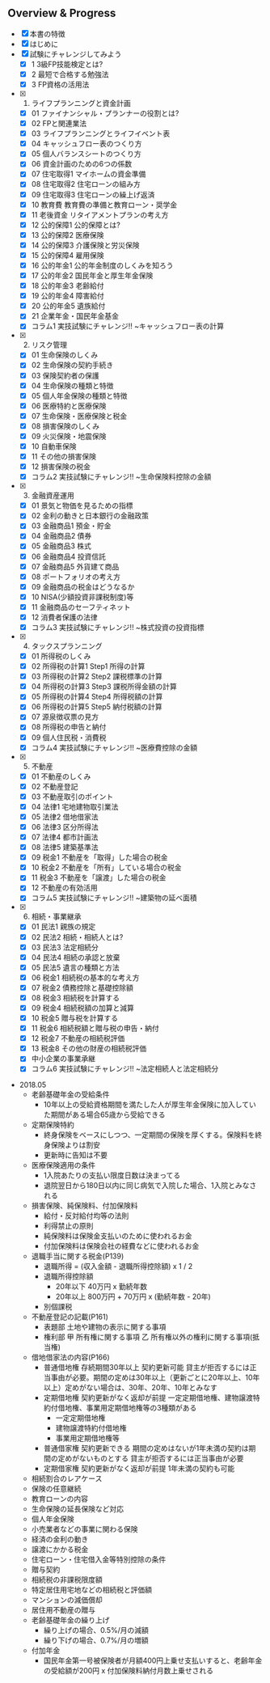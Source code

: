 ## Overview & Progress

- [x] 本書の特徴
- [x] はじめに
- [x] 試験にチャレンジしてみよう
  - [x] 1 3級FP技能検定とは?
  - [x] 2 最短で合格する勉強法
  - [x] 3 FP資格の活用法
- [x] 1. ライフプランニングと資金計画
  - [x] 01 ファイナンシャル・プランナーの役割とは?
  - [x] 02 FPと関連業法
  - [x] 03 ライフプランニングとライフイベント表
  - [x] 04 キャッシュフロー表のつくり方
  - [x] 05 個人バランスシートのつくり方
  - [x] 06 資金計画のための6つの係数
  - [x] 07 住宅取得1 マイホームの資金準備
  - [x] 08 住宅取得2 住宅ローンの組み方
  - [x] 09 住宅取得3 住宅ローンの繰上げ返済
  - [x] 10 教育費 教育費の準備と教育ローン・奨学金
  - [x] 11 老後資金 リタイアメントプランの考え方
  - [x] 12 公的保障1 公的保障とは?
  - [x] 13 公的保障2 医療保険
  - [x] 14 公的保障3 介護保険と労災保険
  - [x] 15 公的保障4 雇用保険
  - [x] 16 公的年金1 公的年金制度のしくみを知ろう
  - [x] 17 公的年金2 国民年金と厚生年金保険
  - [x] 18 公的年金3 老齢給付
  - [x] 19 公的年金4 障害給付
  - [x] 20 公的年金5 遺族給付
  - [x] 21 企業年金・国民年金基金
  - [x] コラム1 実技試験にチャレンジ!! ~キャッシュフロー表の計算
- [x] 2. リスク管理
  - [x] 01 生命保険のしくみ
  - [x] 02 生命保険の契約手続き
  - [x] 03 保険契約者の保護
  - [x] 04 生命保険の種類と特徴
  - [x] 05 個人年金保険の種類と特徴
  - [x] 06 医療特約と医療保険
  - [x] 07 生命保険・医療保険と税金
  - [x] 08 損害保険のしくみ
  - [x] 09 火災保険・地震保険
  - [x] 10 自動車保険
  - [x] 11 その他の損害保険
  - [x] 12 損害保険の税金
  - [x] コラム2 実技試験にチャレンジ!! ~生命保険料控除の金額
- [x] 3. 金融資産運用
  - [x] 01 景気と物価を見るための指標
  - [x] 02 金利の動きと日本銀行の金融政策
  - [x] 03 金融商品1 預金・貯金
  - [x] 04 金融商品2 債券
  - [x] 05 金融商品3 株式
  - [x] 06 金融商品4 投資信託
  - [x] 07 金融商品5 外貨建て商品
  - [x] 08 ポートフォリオの考え方
  - [x] 09 金融商品の税金はどうなるか
  - [x] 10 NISA(少額投資非課税制度)等
  - [x] 11 金融商品のセーフティネット
  - [x] 12 消費者保護の法律
  - [x] コラム3 実技試験にチャレンジ!! ~株式投資の投資指標
- [x] 4. タックスプランニング
  - [x] 01 所得税のしくみ
  - [x] 02 所得税の計算1 Step1 所得の計算
  - [x] 03 所得税の計算2 Step2 課税標準の計算
  - [x] 04 所得税の計算3 Step3 課税所得金額の計算
  - [x] 05 所得税の計算4 Step4 所得税額の計算
  - [x] 06 所得税の計算5 Step5 納付税額の計算
  - [x] 07 源泉徴収票の見方
  - [x] 08 所得税の申告と納付
  - [x] 09 個人住民税・消費税
  - [x] コラム4 実技試験にチャレンジ!! ~医療費控除の金額
- [x] 5. 不動産
  - [x] 01 不動産のしくみ
  - [x] 02 不動産登記
  - [x] 03 不動産取引のポイント
  - [x] 04 法律1 宅地建物取引業法
  - [x] 05 法律2 借地借家法
  - [x] 06 法律3 区分所得法
  - [x] 07 法律4 都市計画法
  - [x] 08 法律5 建築基準法
  - [x] 09 税金1 不動産を「取得」した場合の税金
  - [x] 10 税金2 不動産を「所有」している場合の税金
  - [x] 11 税金3 不動産を「譲渡」した場合の税金
  - [x] 12 不動産の有効活用
  - [x] コラム5 実技試験にチャレンジ!! ~建築物の延べ面積
- [x] 6. 相続・事業継承
  - [x] 01 民法1 親族の規定
  - [x] 02 民法2 相続・相続人とは?
  - [x] 03 民法3 法定相続分
  - [x] 04 民法4 相続の承認と放棄
  - [x] 05 民法5 遺言の種類と方法
  - [x] 06 税金1 相続税の基本的な考え方
  - [x] 07 税金2 債務控除と基礎控除額
  - [x] 08 税金3 相続税を計算する
  - [x] 09 税金4 相続税額の加算と減算
  - [x] 10 税金5 贈与税を計算する
  - [x] 11 税金6 相続税額と贈与税の申告・納付
  - [x] 12 税金7 不動産の相続税評価
  - [x] 13 税金8 その他の財産の相続税評価
  - [x] 中小企業の事業承継
  - [x] コラム6 実技試験にチャレンジ!! ~法定相続人と法定相続分

- 2018.05
  - 老齢基礎年金の受給条件
    - 10年以上の受給資格期間を満たした人が厚生年金保険に加入していた期間がある場合65歳から受給できる
  - 定期保険特約
    - 終身保険をベースにしつつ、一定期間の保険を厚くする。保険料を終身保険よりは割安
    - 更新時に告知は不要
  - 医療保険適用の条件
    - 1入院あたりの支払い限度日数は決まってる
    - 退院翌日から180日以内に同じ病気で入院した場合、1入院とみなされる
  - 損害保険、純保険料、付加保険料
    - 給付・反対給付均等の法則
    - 利得禁止の原則
    - 純保険料は保険金支払いのために使われるお金
    - 付加保険料は保険会社の経費などに使われるお金
  - 退職手当に関する税金(P139)
    - 退職所得 = (収入金額 - 退職所得控除額) x 1 / 2
    - 退職所得控除額
      - 20年以下 40万円 x 勤続年数
      - 20年以上 800万円 + 70万円 x (勤続年数 - 20年)
    - 別個課税
  - 不動産登記の記載(P161)
    - 表題部 土地や建物の表示に関する事項
    - 権利部 甲 所有権に関する事項 乙 所有権以外の権利に関する事項(抵当権)
  - 借地借家法の内容(P166)
    - 普通借地権 存続期間30年以上 契約更新可能 貸主が拒否するには正当事由が必要。期間の定めは30年以上（更新ごとに20年以上、10年以上）定めがない場合は、30年、20年、10年とみなす
    - 定期借地権 契約更新がなく返却が前提 一定定期借地権、建物譲渡特約付借地権、事業用定期借地権等の3種類がある
      - 一定定期借地権
      - 建物譲渡特約付借地権
      - 事業用定期借地権等
    - 普通借家権 契約更新できる 期間の定めはないが1年未満の契約は期間の定めがないものとする 貸主が拒否するには正当事由が必要
    - 定期借家権 契約更新がなく返却が前提 1年未満の契約も可能
  - 相続割合のレアケース
  - 保険の任意継続
  - 教育ローンの内容
  - 生命保険の延長保険など対応
  - 個人年金保険
  - 小売業者などの事業に関わる保険
  - 経済の金利の動き
  - 譲渡にかかる税金
  - 住宅ローン・住宅借入金等特別控除の条件
  - 贈与契約
  - 相続税の非課税限度額
  - 特定居住用宅地などの相続税と評価額
  - マンションの減価償却
  - 居住用不動産の贈与
  - 老齢基礎年金の繰り上げ
    - 繰り上げの場合、0.5%/月の減額
    - 繰り下げの場合、0.7%/月の増額
  - 付加年金
    - 国民年金第一号被保険者が月額400円上乗せ支払いすると、老齢年金の受給額が200円 x 付加保険料納付月数上乗せされる
